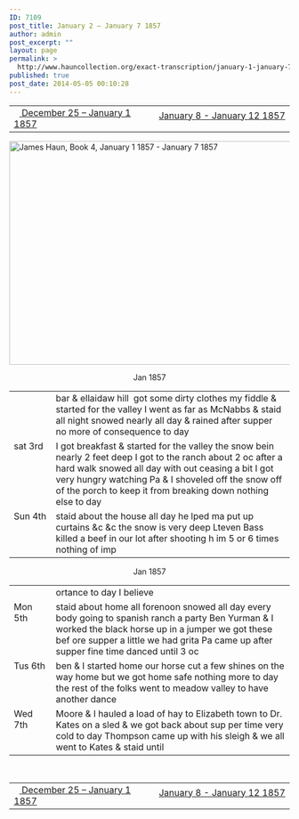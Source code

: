```yaml
---
ID: 7109
post_title: January 2 – January 7 1857
author: admin
post_excerpt: ""
layout: page
permalink: >
  http://www.hauncollection.org/exact-transcription/january-1-january-7-1857/
published: true
post_date: 2014-05-05 00:10:28
---
```

<table style="width: 100%;" align="center">
<tbody>
<tr>
<td width="50%"><a href="http://www.hauncollection.org/version-2/version-ii-series-i/december-25-january-1-1857/"><img src="https://lh3.googleusercontent.com/-EFJpxxNiPNw/VqgtWBCZrMI/AAAAAAAAAFU/WfY4lPFWWkg/s800-Ic42/Soeb-Plain-Arrows-8-10px.png" alt="" width="10" height="10" /> December 25 – January 1 1857</a></td>
<td style="text-align: right;"><a href="http://www.hauncollection.org/version-2/version-ii-series-i/january-8-january-12-1857/"> January 8 - January 12 1857 <img src="https://lh3.googleusercontent.com/-67k0cYlpXHw/VqgtWKz1MXI/AAAAAAAAAFU/k9PW_Piyurk/s800-Ic42/Soeb-Plain-Arrows-5-10px.png" alt="" width="10" height="10" /></a></td>
</tr>
</tbody>
</table>
<a href="http://www.hauncollection.org/wp-content/uploads/James Haun/Book4/jh_bk4_11_January 1 1857 - January 7 1857.JPG" target="_blank" rel="noopener"><img class="alignnone wp-image-3730 size-large" src="http://www.hauncollection.org/wp-content/uploads/James Haun/Book4/jh_bk4_11_January 1 1857 - January 7 1857-1024x682.jpg" alt="James Haun, Book 4, January 1 1857 - January 7 1857" width="604" height="402" /></a>
<p style="text-align: center;">Jan 1857</p>

<table>
<tbody>
<tr>
<td valign="top" width="15%"></td>
<td width="85%">bar &amp; ellaidaw hill  got some dirty
clothes my fiddle &amp; started for the
valley I went as far as McNabbs
&amp; staid all night snowed nearly
all day &amp; rained after supper no
more of consequence to day</td>
</tr>
<tr>
<td valign="top">sat
3rd</td>
<td>I got breakfast &amp; started for the valley
the snow bein nearly 2 feet deep
I got to the ranch about 2 oc after
a hard walk snowed all day with
out ceasing a bit I got very
hungry watching Pa &amp; I shoveled off the
snow off of the porch to keep it from
breaking down nothing else to day</td>
</tr>
<tr>
<td valign="top">Sun
4th</td>
<td>staid about the house all day he
lped ma put up curtains &amp;c &amp;c the
snow is very deep Lteven Bass killed
a beef in our lot after shooting h
im 5 or 6 times nothing of imp</td>
</tr>
</tbody>
</table>
<p style="text-align: center;">Jan 1857</p>

<table>
<tbody>
<tr>
<td valign="top" width="15%"></td>
<td width="85%">ortance to day I believe</td>
</tr>
<tr>
<td valign="top">Mon
5th</td>
<td>staid about home all forenoon
snowed all day every body going
to spanish ranch a party Ben
Yurman &amp; I worked the black horse
up in a jumper we got these bef
ore supper a little we had grita
Pa came up after supper
fine time danced until 3 oc</td>
</tr>
<tr>
<td valign="top">Tus
6th</td>
<td>ben &amp; I started home our horse cut
a few shines on the way home but
we got home safe nothing more to day
the rest of the folks went to meadow
valley to have another dance</td>
</tr>
<tr>
<td valign="top">Wed
7th</td>
<td>Moore &amp; I hauled a load of hay to
Elizabeth town to Dr. Kates
on a sled &amp; we got back about sup
per time very cold to day Thompson
came up with his sleigh &amp; we all
went to Kates &amp; staid until</td>
</tr>
</tbody>
</table>
&nbsp;
<table style="width: 100%;" align="center">
<tbody>
<tr>
<td width="50%"><a href="http://www.hauncollection.org/version-2/version-ii-series-i/december-25-january-1-1857/"><img src="https://lh3.googleusercontent.com/-EFJpxxNiPNw/VqgtWBCZrMI/AAAAAAAAAFU/WfY4lPFWWkg/s800-Ic42/Soeb-Plain-Arrows-8-10px.png" alt="" width="10" height="10" /> December 25 – January 1 1857</a></td>
<td style="text-align: right;"><a href="http://www.hauncollection.org/version-2/version-ii-series-i/january-8-january-12-1857/"> January 8 - January 12 1857 <img src="https://lh3.googleusercontent.com/-67k0cYlpXHw/VqgtWKz1MXI/AAAAAAAAAFU/k9PW_Piyurk/s800-Ic42/Soeb-Plain-Arrows-5-10px.png" alt="" width="10" height="10" /></a></td>
</tr>
</tbody>
</table>